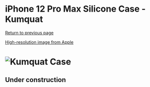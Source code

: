 # iPhone 12 Pro Max Silicone Case - Kumquat

[Return to previous page](/iphone_12)

[High-resolution image from Apple](https://store.storeimages.cdn-apple.com/8756/as-images.apple.com/is//MHL83?wid=4500&hei=4500&fmt=png)

# ![Kumquat Case](/everyphone/MHL83.png)

## Under construction
